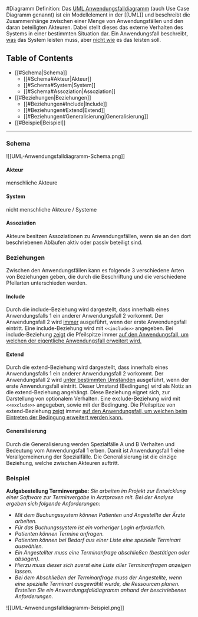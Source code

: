 #Diagramm
Definition: Das [UML Anwendungsfalldiagramm](https://de.wikipedia.org/wiki/Anwendungsfall_(UML)) (auch Use Case Diagramm genannt) ist ein Modellelement in der [[UML]] und beschreibt die Zusammenhänge zwischen einer Menge von Anwendungsfällen und den daran beteiligten Akteuren. Dabei stellt dieses das externe Verhalten des Systems in einer bestimmten Situation dar. Ein Anwendungsfall beschreibt, <u>was</u> das System leisten muss, aber <u>nicht wie</u> es das leisten soll.
## Table of Contents

- [[#Schema|Schema]]
	- [[#Schema#Akteur|Akteur]]
	- [[#Schema#System|System]]
	- [[#Schema#Assoziation|Assoziation]]
- [[#Beziehungen|Beziehungen]]
	- [[#Beziehungen#Include|Include]]
	- [[#Beziehungen#Extend|Extend]]
	- [[#Beziehungen#Generalisierung|Generalisierung]]
- [[#Beispiel|Beispiel]]


---
### Schema
![[UML-Anwendungsfalldiagramm-Schema.png]]
#### Akteur
menschliche Akteure
#### System
nicht menschliche Akteure / Systeme
#### Assoziation
Akteure besitzen Assoziationen zu Anwendungsfällen, wenn sie an den dort beschriebenen 
Abläufen aktiv oder passiv beteiligt sind.

### Beziehungen
Zwischen den Anwendungsfällen kann es folgende 3 verschiedene Arten von Beziehungen geben, die durch die Beschriftung und die verschiedene Pfeilarten unterschieden werden.
#### Include
Durch die include-Beziehung wird dargestellt, dass innerhalb eines Anwendungsfalls 1 ein 
anderer Anwendungsfall 2 vorkommt. Der Anwendungsfall 2 wird <u>immer</u> ausgeführt, wenn der erste Anwendungsfall eintritt. Eine include-Beziehung wird mit `<<include>>` angegeben. Bei include-Beziehung <u>zeigt</u> die Pfeilspitze immer <u>auf den Anwendungsfall, um welchen der eigentliche Anwendungsfall erweitert wird.</u>
#### Extend
Durch die extend-Beziehung wird dargestellt, dass innerhalb eines Anwendungsfalls 1 ein 
anderer Anwendungsfall 2 vorkommt. Der Anwendungsfall 2 wird <u>unter bestimmten Umständen</u> ausgeführt, wenn der erste Anwendungsfall eintritt. Dieser Umstand (Bedingung) wird als Notiz an die extend-Beziehung angehängt. Diese Beziehung eignet sich, zur Darstellung von optionalem Verhalten. Eine exclude-Beziehung wird mit `<<exclude>>` angegeben, sowie mit der Bedingung. Die Pfeilspitze von extend-Beziehung <u>zeigt</u> immer <u>auf den Anwendungsfall, um welchen beim Eintreten der Bedingung erweitert werden kann.</u>
#### Generalisierung
Durch die Generalisierung werden Spezialfälle A und B Verhalten und Bedeutung vom 
Anwendungsfall 1 erben. Damit ist Anwendungsfall 1 eine Verallgemeinerung der Spezialfälle. Die Generalisierung ist die einzige Beziehung, welche zwischen Akteuren auftritt.

### Beispiel
**Aufgabestellung Terminvergabe:**
*Sie arbeiten im Projekt zur Entwicklung einer Software zur Terminvergabe in Arztpraxen mit.* 
*Bei der Analyse ergeben sich folgende Anforderungen:*
- *Mit dem Buchungssystem können Patienten und Angestellte der Ärzte arbeiten.*
- *Für das Buchungssystem ist ein vorheriger Login erforderlich.*
- *Patienten können Termine anfragen.*
- *Patienten können bei Bedarf aus einer Liste eine spezielle Terminart auswählen.*
- *Ein Angestellter muss eine Terminanfrage abschließen (bestätigen oder absagen).*
- *Hierzu muss dieser sich zuerst eine Liste aller Terminanfragen anzeigen lassen.* 
- *Bei dem Abschließen der Terminanfrage muss der Angestellte, wenn eine spezielle* 
*Terminart ausgewählt wurde, die Ressourcen planen.*
*Erstellen Sie ein Anwendungsfalldiagramm anhand der beschriebenen Anforderungen.* 

![[UML-Anwendungsfalldiagramm-Beispiel.png]]